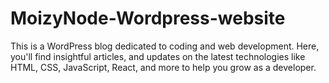 # MoizyNode-Wordpress-website
This is a WordPress blog dedicated to coding and web development. Here, you'll find insightful articles, and updates on the latest technologies like HTML, CSS, JavaScript, React, and more to help you grow as a developer.

